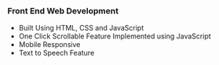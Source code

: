 ### Front End Web Development
- Built Using HTML, CSS and JavaScript
- One Click Scrollable Feature Implemented using JavaScript
- Mobile Responsive
- Text to Speech Feature
